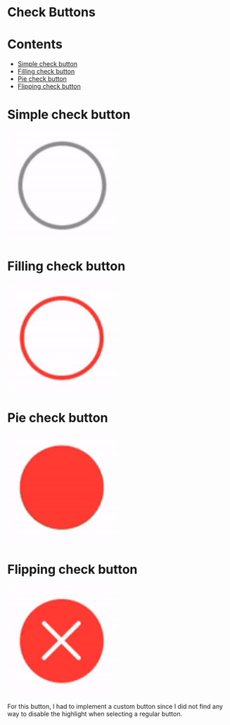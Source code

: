 <h1>Check Buttons</h1>

# Contents

- [Simple check button](#simple-check-button)
- [Filling check button](#filling-check-button)
- [Pie check button](#pie-check-button)
- [Flipping check button](#flipping-check-button)

# Simple check button
<img src="simpleCheckButton.gif" width="250"/>

# Filling check button
<img src="fillingCheckButton.gif" width="250"/>

# Pie check button
<img src="pieCheckButton.gif" width="250"/>

# Flipping check button
<img src="flippingCheckButton.gif" width="250"/>
<p>For this button, I had to implement a custom button since I did not find any way to disable the highlight when selecting a regular button.</p>

